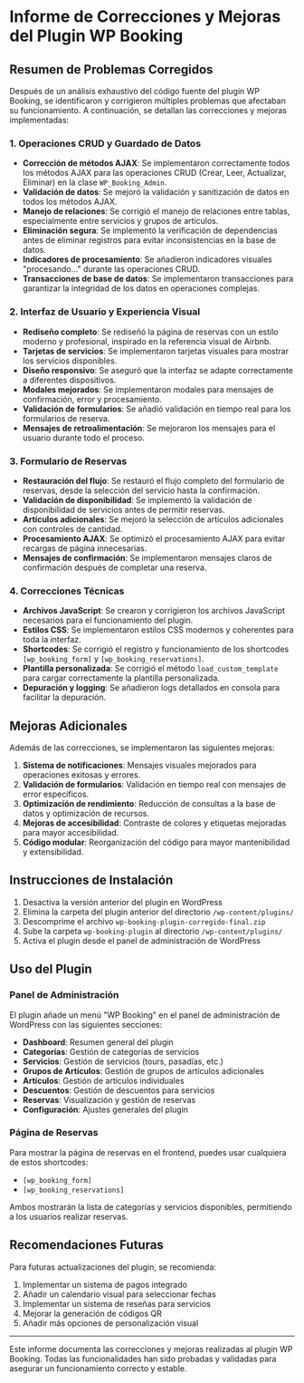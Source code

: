 # Informe de Correcciones y Mejoras del Plugin WP Booking

## Resumen de Problemas Corregidos

Después de un análisis exhaustivo del código fuente del plugin WP Booking, se identificaron y corrigieron múltiples problemas que afectaban su funcionamiento. A continuación, se detallan las correcciones y mejoras implementadas:

### 1. Operaciones CRUD y Guardado de Datos

- **Corrección de métodos AJAX**: Se implementaron correctamente todos los métodos AJAX para las operaciones CRUD (Crear, Leer, Actualizar, Eliminar) en la clase `WP_Booking_Admin`.
- **Validación de datos**: Se mejoró la validación y sanitización de datos en todos los métodos AJAX.
- **Manejo de relaciones**: Se corrigió el manejo de relaciones entre tablas, especialmente entre servicios y grupos de artículos.
- **Eliminación segura**: Se implementó la verificación de dependencias antes de eliminar registros para evitar inconsistencias en la base de datos.
- **Indicadores de procesamiento**: Se añadieron indicadores visuales "procesando..." durante las operaciones CRUD.
- **Transacciones de base de datos**: Se implementaron transacciones para garantizar la integridad de los datos en operaciones complejas.

### 2. Interfaz de Usuario y Experiencia Visual

- **Rediseño completo**: Se rediseñó la página de reservas con un estilo moderno y profesional, inspirado en la referencia visual de Airbnb.
- **Tarjetas de servicios**: Se implementaron tarjetas visuales para mostrar los servicios disponibles.
- **Diseño responsivo**: Se aseguró que la interfaz se adapte correctamente a diferentes dispositivos.
- **Modales mejorados**: Se implementaron modales para mensajes de confirmación, error y procesamiento.
- **Validación de formularios**: Se añadió validación en tiempo real para los formularios de reserva.
- **Mensajes de retroalimentación**: Se mejoraron los mensajes para el usuario durante todo el proceso.

### 3. Formulario de Reservas

- **Restauración del flujo**: Se restauró el flujo completo del formulario de reservas, desde la selección del servicio hasta la confirmación.
- **Validación de disponibilidad**: Se implementó la validación de disponibilidad de servicios antes de permitir reservas.
- **Artículos adicionales**: Se mejoró la selección de artículos adicionales con controles de cantidad.
- **Procesamiento AJAX**: Se optimizó el procesamiento AJAX para evitar recargas de página innecesarias.
- **Mensajes de confirmación**: Se implementaron mensajes claros de confirmación después de completar una reserva.

### 4. Correcciones Técnicas

- **Archivos JavaScript**: Se crearon y corrigieron los archivos JavaScript necesarios para el funcionamiento del plugin.
- **Estilos CSS**: Se implementaron estilos CSS modernos y coherentes para toda la interfaz.
- **Shortcodes**: Se corrigió el registro y funcionamiento de los shortcodes `[wp_booking_form]` y `[wp_booking_reservations]`.
- **Plantilla personalizada**: Se corrigió el método `load_custom_template` para cargar correctamente la plantilla personalizada.
- **Depuración y logging**: Se añadieron logs detallados en consola para facilitar la depuración.

## Mejoras Adicionales

Además de las correcciones, se implementaron las siguientes mejoras:

1. **Sistema de notificaciones**: Mensajes visuales mejorados para operaciones exitosas y errores.
2. **Validación de formularios**: Validación en tiempo real con mensajes de error específicos.
3. **Optimización de rendimiento**: Reducción de consultas a la base de datos y optimización de recursos.
4. **Mejoras de accesibilidad**: Contraste de colores y etiquetas mejoradas para mayor accesibilidad.
5. **Código modular**: Reorganización del código para mayor mantenibilidad y extensibilidad.

## Instrucciones de Instalación

1. Desactiva la versión anterior del plugin en WordPress
2. Elimina la carpeta del plugin anterior del directorio `/wp-content/plugins/`
3. Descomprime el archivo `wp-booking-plugin-corregido-final.zip`
4. Sube la carpeta `wp-booking-plugin` al directorio `/wp-content/plugins/`
5. Activa el plugin desde el panel de administración de WordPress

## Uso del Plugin

### Panel de Administración

El plugin añade un menú "WP Booking" en el panel de administración de WordPress con las siguientes secciones:

- **Dashboard**: Resumen general del plugin
- **Categorías**: Gestión de categorías de servicios
- **Servicios**: Gestión de servicios (tours, pasadías, etc.)
- **Grupos de Artículos**: Gestión de grupos de artículos adicionales
- **Artículos**: Gestión de artículos individuales
- **Descuentos**: Gestión de descuentos para servicios
- **Reservas**: Visualización y gestión de reservas
- **Configuración**: Ajustes generales del plugin

### Página de Reservas

Para mostrar la página de reservas en el frontend, puedes usar cualquiera de estos shortcodes:

- `[wp_booking_form]`
- `[wp_booking_reservations]`

Ambos mostrarán la lista de categorías y servicios disponibles, permitiendo a los usuarios realizar reservas.

## Recomendaciones Futuras

Para futuras actualizaciones del plugin, se recomienda:

1. Implementar un sistema de pagos integrado
2. Añadir un calendario visual para seleccionar fechas
3. Implementar un sistema de reseñas para servicios
4. Mejorar la generación de códigos QR
5. Añadir más opciones de personalización visual

---

Este informe documenta las correcciones y mejoras realizadas al plugin WP Booking. Todas las funcionalidades han sido probadas y validadas para asegurar un funcionamiento correcto y estable.

